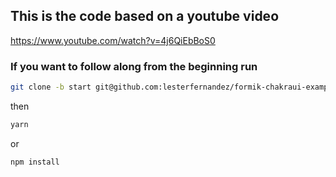 ## This is the code based on a youtube video

https://www.youtube.com/watch?v=4j6QiEbBoS0

### If you want to follow along from the beginning run

```sh
git clone -b start git@github.com:lesterfernandez/formik-chakraui-example.git
```

then

```sh
yarn
```

or

```sh
npm install
```
